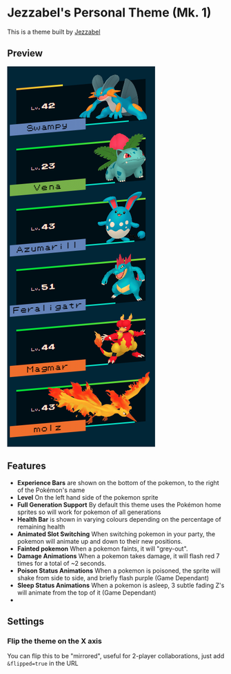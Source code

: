 # Jezzabel's Personal Theme (Mk. 1)
This is a theme built by [Jezzabel](https://twitter.com/ThatStreamerJez)

## Preview
![Preview of the Jezzabel's Personal theme](assets/preview.png)

## Features
 - **Experience Bars** are shown on the bottom of the pokemon, to the right of the Pokémon's name
 - **Level** On the left hand side of the pokemon sprite
 - **Full Generation Support** By default this theme uses the Pokémon home sprites so will work for pokemon of all generations
 - **Health Bar** is shown in varying colours depending on the percentage of remaining health
 - **Animated Slot Switching** When switching pokemon in your party, the pokemon will animate up and down to their new positions.
 - **Fainted pokemon** When a pokemon faints, it will "grey-out".
 - **Damage Animations** When a pokemon takes damage, it will flash red 7 times for a total of ~2 seconds.
 - **Poison Status Animations** When a pokemon is poisoned, the sprite will shake from side to side, and briefly flash purple (Game Dependant)
 - **Sleep Status Animations** When a pokemon is asleep, 3 subtle fading Z's will animate from the top of it (Game Dependant)
 -
## Settings

### Flip the theme on the X axis
You can flip this to be "mirrored", useful for 2-player collaborations, just add `&flipped=true` in the URL